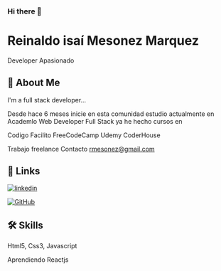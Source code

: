 ### Hi there 👋

# Reinaldo isaí Mesonez Marquez

Developer Apasionado 


## 🚀 About Me
I'm a full stack developer...

Desde hace 6 meses inicie en esta comunidad 
estudio actualmente en Academlo
Web Developer Full Stack
ya he hecho cursos en 

Codigo Facilito
FreeCodeCamp
Udemy
CoderHouse

Trabajo freelance
Contacto rmesonez@gmail.com

## 🔗 Links
[![linkedin](https://img.shields.io/badge/linkedin-0A66C2?style=for-the-badge&logo=linkedin&logoColor=white)](https://www.linkedin.com/in/reinaldomesonez)

[![GitHub](https://www.google.com/url?sa=i&url=https%3A%2F%2Fwww.pngegg.com%2Fen%2Fsearch%3Fq%3Dgithub%2BLogo&psig=AOvVaw2csirELonPKNuhgLCg_ZDj&ust=1674613504630000&source=images&cd=vfe&ved=0CBAQjRxqFwoTCNCZ1syT3_wCFQAAAAAdAAAAABAE)](https://rmesonez.github.io/Portafolio-web/index.html)


## 🛠 Skills
Html5, Css3, Javascript

Aprendiendo Reactjs



